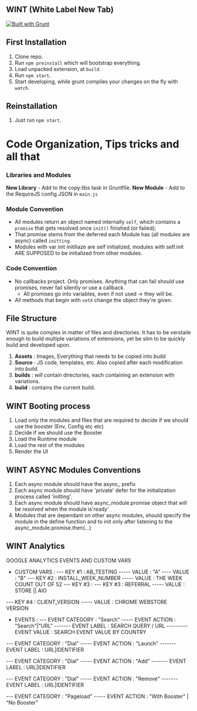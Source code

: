 WINT (White Label New Tab)
--------------------------

[![Built with Grunt](https://cdn.gruntjs.com/builtwith.png)](http://gruntjs.com/)

## First Installation

1. Clone repo.
2. Run `npm preinstall` which will bootstrap everything.
3. Load unpacked extension, at `build`.
4. Run `npm start`.
5. Start developing, while grunt compiles your changes on the fly with `watch`.

## Reinstallation

1. Just run `npm start`.

# Code Organization, Tips tricks and all that

### Libraries and Modules

**New Library** - Add to the copy:libs task in Gruntfile.
**New Module**  - Add to the RequireJS config JSON in `main.js`

### Module Convention

- All modules return an object named internally `self`, which contains a `promise` that gets resolved once `init()` finished (or failed);
- That promise stems from the deferred each Module has (all modules are async) called `initting`.
- Modules with var init initiliaze are self initialized, modules with self.init ARE SUPPOSED to be initialized from other modules.

### Code Convention

- No callbacks project. Only promises. Anything that can fail should use promises, never fail silently or use a callback.
    - All promises go into variables, even if not used -> they will be.
- All methods that begin with `setX` change the object they're given.

## File Structure

WINT is quite complex in matter of files and directories. It has to be verstaile enough to build multiple variations of extensions, yet be slim to be quickly build and developed upon.

1. **Assets** : Images, Everything that needs to be copied into *build*.
2. **Source** : JS code, templates, etc. Also copied after each modification into *build*.
3. **builds** : *will* contain directories, each containing an extension with variations.
4. **buiid**  : contains the current build.


## WINT Booting process

1. Load only the modules and files that are required to decide if we should use the booster (Env, Config etc etc)
2. Decide if we should use the Booster
3. Load the Runtime module
4. Load the rest of the modules
5. Render the UI


## WINT ASYNC Modules Conventions

1. Each async module should have the async_ prefix
2. Each async module should have 'private' defer for the initialization process called 'initting'.
3. Each async module should have async_module.promise object that will be resolved when the module is'ready'
4. Modules that are dependant on other async modules, should specify the module in the define function and
   to init only after listening to the async_module.promise.then(...)

## WINT Analytics

GOOGLE ANALYTICS EVENTS AND CUSTOM VARS
- CUSTOM VARS :
--- KEY #1 : AB_TESTING
----- VALUE : "A"
---- VALUE : "B"
--- KEY #2 : INSTALL_WEEK_NUMBER
----- VALUE : THE WEEK COUNT OUT OF 52
--- KEY #3 :
--- KEY #3 : REFERRAL
----- VALUE : STORE || AIO

--- KEY #4 : CLIENT_VERSION
----- VALUE : CHROME WEBSTORE VERSION

- EVENTS :
--- EVENT CATEGORY : "Search"
----- EVENT ACTION : "Search"|"URL"
------- EVENT LABEL : SEARCH QUERY / URL
--------- EVENT VALUE : SEARCH EVENT VALUE BY COUNTRY

--- EVENT CATEGORY : "Dial"
----- EVENT ACTION : "Launch"
------- EVENT LABEL : URL|IDENTIFIER

--- EVENT CATEGORY : "Dial"
----- EVENT ACTION : "Add"
------- EVENT LABEL : URL|IDENTIFIER

--- EVENT CATEGORY : "Dial"
----- EVENT ACTION : "Remove"
------- EVENT LABEL : URL|IDENTIFIER


--- EVENT CATEGORY : "Pageload"
----- EVENT ACTION : "With Booster" | "No Booster"


